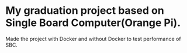 # My graduation project based on Single Board Computer(Orange Pi). 

Made the project with Docker and without Docker to test performance of SBC.
